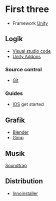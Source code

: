 # First three
*   Framework [Unity](https://unity3d.com/get-unity/download)

## Logik
*   [Visual studio code](https://code.visualstudio.com/download)
*   [Unity Addons](https://code.visualstudio.com/docs/other/unity)

### Source control
*   [Git](https://git-scm.com/downloads)

### Guides
*   [IOS](https://docs.unity3d.com/Manual/iphone-GettingStarted.html) get started 

## Grafik 
*   [Blender](https://www.blender.org/download/)
*   [Gimp](https://www.gimp.org/)

## Musik 
[Soundtrap](https://www.soundtrap.com/)


## Distribution
* [Innoinstaller](http://www.jrsoftware.org/)